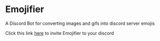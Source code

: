 # Emojifier

A Discord Bot for converting images and gifs into discord server emojis

Click this link [here](https://discordapp.com/oauth2/authorize?client_id=642046442567106575&permissions=1074113600&redirect_uri=https%3A%2F%2Fdiscordapp.com%2Fapi%2Foauth2%2Fauthorize%3Fclient_id%3D642046442567106575%26permissions%3D0%26scope%3Dbot&scope=bot) to invite Emojifier to your discord 

